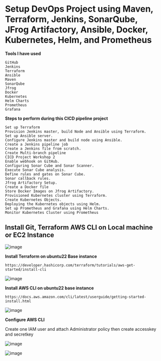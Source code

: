 # Setup DevOps Project using Maven, Terraform, Jenkins, SonarQube, JFrog Artifactory, Ansible, Docker, Kubernetes, Helm, and Prometheus

**Tools I have used**
```
GitHub
Jenkins
Terraform
Ansible
Maven
SonarQube
Jfrog
Docker
Kubernetes
Helm Charts
Prometheus
Grafana
```
**Steps to perform during this CICD pipeline project**
```
Set up Terraform
Provision Jenkins master, build Node and Ansible using Terraform.
Set up Ansible server.
Configure Jenkins master and build node using Ansible.
Create a Jenkins pipeline job
Create a Jenkins file from scratch.
Create Multi-branch pipeline
CICD Project Workshop 2
Enable webhook on GitHub.
Configuring Sonar Cube and Sonar Scanner.
Execute Sonar Cube analysis.
Define rules and gates on Sonar Cube.
Sonar callback rules.
Jfrog Artifactory Setup.
Create a Docker file
Store Docker Images on Jfrog Artifactory.
Provisioned Kubernetes cluster using Terraform.
Create Kubernetes Objects.
Deploying the Kubernetes objects using Helm.
Set up Prometheus and Grafana using Helm Charts.
Monitor Kubernetes Cluster using Prometheus
```

## Install Git, Terraform AWS CLI on Local machine or EC2 Instance

![image](https://github.com/kohlidevops/DevOps-Project-2/assets/100069489/2919e392-2ec8-44ec-9062-d3ecdf17e9c9)

**Install Terraform on ubuntu22 Base instance**

```
https://developer.hashicorp.com/terraform/tutorials/aws-get-started/install-cli
```
![image](https://github.com/kohlidevops/DevOps-Project-2/assets/100069489/e5e93ffc-f22f-4b32-bfd2-548a9f47f51c)

**Install AWS CLI on ubuntu22 base instance**

```
https://docs.aws.amazon.com/cli/latest/userguide/getting-started-install.html
```
![image](https://github.com/kohlidevops/DevOps-Project-2/assets/100069489/73399400-eb3d-4533-b71b-a50335203454)

**Configure AWS CLI**

Create one IAM user and attach Administrator policy then create accesskey and secretkey

![image](https://github.com/kohlidevops/DevOps-Project-2/assets/100069489/48a3cd3c-b68e-4794-8762-e359c61124d3)

![image](https://github.com/kohlidevops/DevOps-Project-2/assets/100069489/00793277-3904-4944-9337-4701aec0c56b)


